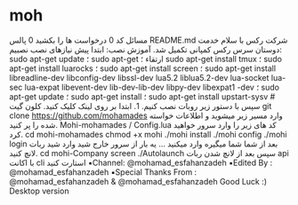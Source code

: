 # moh
مسائل کد 0 درخواست ها را بکشید 0 پالس     README.md  شرکت رکس با سلام خدمت دوستان  سرس رکس کمپانی تکمیل شد.  آموزش نصب:  ابتدا پیش نیازهای نصب نصبیم: sudo apt-get update ؛ sudo apt-get ارتقاء ؛ sudo apt-get install tmux ؛ sudo apt-get install luarocks ؛ sudo apt-get install screen ؛ sudo apt-get install libreadline-dev libconfig-dev libssl-dev lua5.2 liblua5.2-dev lua-socket lua-sec lua-expat libevent-dev lib-dev-lib-dev libpy-dev libexpat1 -dev ؛ sudo apt-get update ؛ sudo apt-get install ؛ sudo apt-get install upstart-sysv # سپس با دستور زیر روبات نصب کنیم.  1. ابتدا بر روی لینک کلیک کنید.  کلون گیت git clone https://github.com/mohamades وارد مسیر زیر میشوید و اطلاعات خواسته شده را پر کنید. Mohi-mohamades / Config.lua کد های زیر را وارد سرور خواهید کرد. cd mohi-mohamades  chmod +x mohi  ./mohi install  ./mohi config  ./mohi login بعد از شما شما میگیره وارد میکنید ...  یه بار از سرور خارج شید وارد شید ربات لانچ کنید. cd mohi-Company   screen ./Autolaunch سپس بعد از لانچ شدن ربات api با اکانت cli استارت کنید ▪️Channel: @mohamad_esfahanzadeh  ▪️Edited By : @mohamad_esfahanzadeh  ▪️Special Thanks From : @mohamad_esfahanzadeh &amp; @mohamad_esfahanzadeh  Good Luck :)  Desktop version
